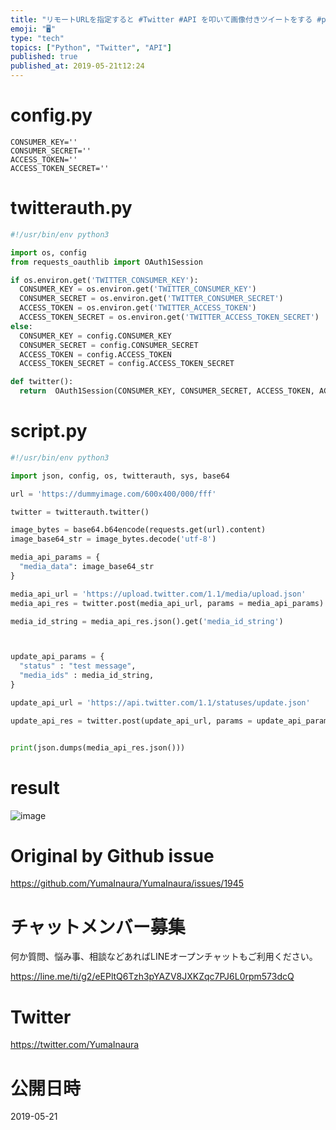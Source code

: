 ```yaml
---
title: "リモートURLを指定すると #Twitter #API を叩いて画像付きツイートをする #python スクリプトの例"
emoji: "🖥"
type: "tech"
topics: ["Python", "Twitter", "API"]
published: true
published_at: 2019-05-21t12:24
---
```


# config.py

```
CONSUMER_KEY=''
CONSUMER_SECRET=''
ACCESS_TOKEN=''
ACCESS_TOKEN_SECRET=''

```

# twitterauth.py

```py
#!/usr/bin/env python3

import os, config
from requests_oauthlib import OAuth1Session

if os.environ.get('TWITTER_CONSUMER_KEY'):
  CONSUMER_KEY = os.environ.get('TWITTER_CONSUMER_KEY')
  CONSUMER_SECRET = os.environ.get('TWITTER_CONSUMER_SECRET')
  ACCESS_TOKEN = os.environ.get('TWITTER_ACCESS_TOKEN')
  ACCESS_TOKEN_SECRET = os.environ.get('TWITTER_ACCESS_TOKEN_SECRET')
else:
  CONSUMER_KEY = config.CONSUMER_KEY
  CONSUMER_SECRET = config.CONSUMER_SECRET
  ACCESS_TOKEN = config.ACCESS_TOKEN
  ACCESS_TOKEN_SECRET = config.ACCESS_TOKEN_SECRET

def twitter():
  return  OAuth1Session(CONSUMER_KEY, CONSUMER_SECRET, ACCESS_TOKEN, ACCESS_TOKEN_SECRET)

```

# script.py

```py
#!/usr/bin/env python3

import json, config, os, twitterauth, sys, base64

url = 'https://dummyimage.com/600x400/000/fff'

twitter = twitterauth.twitter()

image_bytes = base64.b64encode(requests.get(url).content)
image_base64_str = image_bytes.decode('utf-8')

media_api_params = {
  "media_data": image_base64_str
}

media_api_url = 'https://upload.twitter.com/1.1/media/upload.json'
media_api_res = twitter.post(media_api_url, params = media_api_params)

media_id_string = media_api_res.json().get('media_id_string')



update_api_params = {
  "status" : "test message",
  "media_ids" : media_id_string,
}

update_api_url = 'https://api.twitter.com/1.1/statuses/update.json'

update_api_res = twitter.post(update_api_url, params = update_api_params)


print(json.dumps(media_api_res.json()))
```

 # result

![image](https://user-images.githubusercontent.com/13635059/58061706-4d224f00-7bb2-11e9-9c3f-345eb150bf6f.png)


# Original by Github issue

https://github.com/YumaInaura/YumaInaura/issues/1945








<!-- Update From Qiita API -->

# チャットメンバー募集


何か質問、悩み事、相談などあればLINEオープンチャットもご利用ください。

https://line.me/ti/g2/eEPltQ6Tzh3pYAZV8JXKZqc7PJ6L0rpm573dcQ





# Twitter


https://twitter.com/YumaInaura


<!-- Update From Qiita API -->



# 公開日時

2019-05-21
